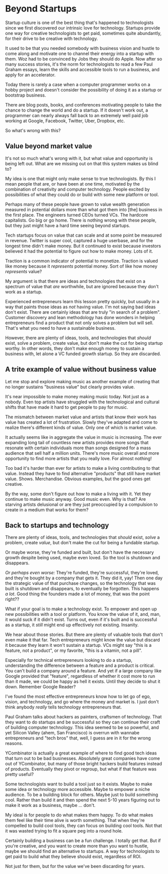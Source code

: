 # Beyond Startups

Startup culture is one of the best thing that's happened to technologists since we first discovered our intrinsic love for technology. Startups provide one way for creative technologists to get paid, sometimes quite abundantly, for their drive to be creative with technology. 

It used to be that you needed somebody with business vision and hustle to come along and motivate one to channel their energy into a startup with them. Woz had to be convinced by Jobs they should do Apple. Now after so many success stories, it's the norm for technologists to read a few Paul Graham essays, learn the skills and accessible tools to run a business, and apply for an accelerator. 

Today there is rarely a case when a computer programmer works on a hobby project and doesn't consider the possibility of doing it as a startup or bootstrap business.

There are blog posts, books, and conferences motivating people to take the chance to change the world and do a startup. If it doesn't work out, a programmer can nearly always fall back to an extremely well paid job working at Google, Facebook, Twitter, Uber, Dropbox, etc. 

So what's wrong with this?

## Value beyond market value

It's not so much what's wrong with it, but what value and opportunity is being left out. What are we missing out on that this system makes us blind to?

My idea is one that might only make sense to true technologists. By this I mean people that are, or have been at one time, motivated by the combination of creativity and computer technology. People excited by possibilities of what they could do or build with some new platform or tool.

Perhaps many of these people have grown to value wealth generation measured in potential dollars more than what got them into [the] business in the first place. The engineers turned CEOs turned VCs. The hardcore capitalists. Go big or go home. There is nothing wrong with these people, but they just might have a hard time seeing beyond startups.

Tech startups focus on value that can scale and at some point be measured in revenue. Twitter is super cool, captured a huge userbase, and for the longest time didn't make money. But it continued to exist because investors believed it had the potential to figure out how to make money. Lots of it. 

Traction is a common indicator of potential to monetize. Traction is valued like money because it *represents* potential money. Sort of like how money *represents* value?

My argument is that there are ideas and technologies that exist on a spectrum of value that *are* worthwhile, but are ignored because they don't work as a startup. 

Experienced entrepreneurs learn this lesson pretty quickly, but usually in a way that paints those ideas as *not* having value. I'm not saying bad ideas don't exist. There are certainly ideas that are truly "in search of a problem". Customer discovery and lean methodology has done wonders in helping entrepreneurs find a product that not only solves a problem but will sell. That's what you need to have a sustainable business. 

However, there are plenty of ideas, tools, and technologies that *should* exist, solve a problem, create value, but don't make the cut for being startup worthy. In other words, they don't make enough money to sustain a business with, let alone a VC funded growth startup. So they are discarded.

## A trite example of value without business value

Let me stop and explore making music as another example of creating that no longer sustains "business value" but clearly provides value. 

It's near impossible to make money making music today. Not just as a nobody. Even top artists have struggled with the technological and cultural shifts that have made it hard to get people to pay for music.

The mismatch between market value and artists that know their work has value has created a lot of frustration. Slowly they've adapted and come to realize there's different kinds of value. Only one of which is market value.

It actually seems like in aggregate the value in music is increasing. The ever expanding long tail of countless new artists provides more songs that resonate with certain individuals more than songs designed for a mass audience that sell half a million units. There's more music overall and more opportunity to find more artists that you really love. For almost nothing! 

Too bad it's harder than ever for artists to make a living contributing to that value. Instead they have to find alternative "products" that still have market value. Shows. Merchandise. Obvious examples, but the good ones get creative. 

By the way, some don't figure out how to make a living with it. Yet they continue to make music anyway. Good music even. Why is that? Are starving artists delusional or are they just preoccupied by a compulsion to create in a medium that works for them?

## Back to startups and technology

There are plenty of ideas, tools, and technologies that *should* exist, *solve* a problem, create *value*, but don't make the cut for being a fundable startup. 

Or maybe worse, they're funded and built, but don't have the necessary growth despite being used, maybe even loved. So the tool is shutdown and disappears. 

*Or perhaps even worse:* They're funded, they're successful, they're loved, and they're bought by a company that gets it. They did it, yay! Then one day the strategic value of that purchase changes, so the technology that was built is shutdown and disappears, to eventually be forgotten. This happens *a lot*. Good thing the founders made a lot of money, that was the point right??

What if your goal is to make a technology exist. To empower and open up new possibilities with a tool or platform. You know the value of it, and, man, it would suck if it didn't exist. Turns out, even if it's built and is successful as a startup, it *still* might end up effectively not existing. Insanity.

We hear about those stories. But there are plenty of valuable tools that don't even make it that far. Tech entrepreneurs might know the value but discard it because they learn it won't sustain a startup. VCs might say "this is a feature, not a product", or my favorite, "this is a vitamin, not a pill". 

Especially for technical entrepreneurs looking to do a startup, understanding the difference between a feature and a product is critical. You can't build a company around a feature. And yet if a large company like Google provided that "feature", regardless of whether it cost more to run than it made, we could be happy as hell it exists. Until they decide to shut it down. Remember Google Reader?

I've found the most effective entrepreneurs know how to let go of ego, vision, and technology, and go where the money and market is. I just don't think anybody *really* tells technology entrepreneurs that. 

Paul Graham talks about hackers as painters, craftsmen of technology. That they want to do startups and be successful so they can continue their craft of building computer technology. This idea seemed to be so powerful, and yet Silicon Valley (ahem, San Francisco) is overrun with wannabe entrepreneurs and "tech bros" that, well, I guess are in it for the wrong reasons. 

YCombinator is actually a great example of where to find good tech ideas that turn out to be bad businesses. Absolutely great companies have come out of YCombinator, but many of those bright hackers build features instead of products. Eventually they pivot or regroup, but what if that feature was pretty useful? 

Some technologists want to build a tool just so it exists. Maybe to make some idea or technology more accessible. Maybe to empower a niche audience. To be a building block for others. Maybe just to build something cool. Rather than build it and then spend the next 5-10 years figuring out to make it work as a business, maybe ... don't. 

My ideal is for people to do what makes them happy. To do what makes them feel like their time alive is worth something. That when they're compelled to build cool tools, they can focus on building cool tools. Not that it was wasted trying to fit a square peg into a round hole. 

Certainly building a business can be a fun challenge. I totally get that. But if you're creative, and you want to create more than you want to hustle, maybe we should find an alternative to startups. A way for technologists to get paid to build what they believe should exist, regardless of ROI.

Not just for them, but for the value we've been discarding for years.








